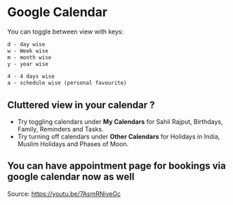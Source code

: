 # Google Calendar

You can toggle between view with keys:

```txt
d - day wise
w - Week wise
m - month wise
y - year wise

4 - 4 days wise
a - schedule wise (personal favourite)
```

## Cluttered view in your calendar ?

- Try toggling calendars under **My Calendars** for Sahil Rajput, Birthdays, Family, Reminders and Tasks.
- Try turning off calendars under **Other Calendars** for Holidays in India, Muslim Holidays and Phases of Moon.

## You can have appointment page for bookings via google calendar now as well

Source: https://youtu.be/7AsmRNiveGc

